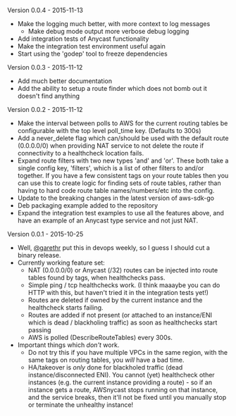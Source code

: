 Version 0.0.4 - 2015-11-13
  - Make the logging much better, with more context to log messages
    - Make debug mode output more verbose debug logging
  - Add integration tests of Anycast functionality
  - Make the integration test environment useful again
  - Start using the 'godep' tool to freeze dependencies

Version 0.0.3 - 2015-11-12

  - Add much better documentation
  - Add the ability to setup a route finder which does not bomb out it
    doesn't find anything

Version 0.0.2 - 2015-11-12

  - Make the interval between polls to AWS for the current routing tables
    be configurable with the top level poll_time key. (Defaults to 300s)
  - Add a never_delete flag which can/should be used with the default route
    (0.0.0.0/0) when providing NAT service to not delete the route if connectivity
    to a healthcheck location fails.
  - Expand route filters with two new types 'and' and 'or'. These both take a single
    config key, 'filters', which is a list of other filters to and/or together.
    If you have a few consistent tags on your route tables then you can use this
    to create logic for finding sets of route tables, rather than having to hard
    code route table names/numbers/etc into the config.
  - Update to the breaking changes in the latest version of aws-sdk-go
  - Deb packaging example added to the repository
  - Expand the integration test examples to use all the features above,
    and have an example of an Anycast type service and not just NAT.

Version 0.0.1 - 2015-10-25

  - Well, [@garethr](http://twitter.com/garethr) put this in devops weekly,
    so I guess I should cut a binary release.
  - Currently working feature set:
    - NAT (0.0.0.0/0) or Anycast (/32) routes can be injected into route
      tables found by tags, when healthchecks pass.
    - Simple ping / tcp healthchecks work. (I think maaaybe you can do HTTP with
      this, but haven't tried it in the integration tests yet!)
    - Routes are deleted if owned by the current instance and the
      healthcheck starts failing.
    - Routes are added if not present (or attached to an instance/ENI which
      is dead / blackholing traffic) as soon as healthchecks start passing
    - AWS is polled (DescribeRouteTables) every 300s.
  - Important things which *don't* work.
    - Do not try this if you have multiple VPCs in the same region, with the
      same tags on routing tables, you *will* have a bad time.
    - HA/takeover is *only* done for blackholed traffic (dead instance/disconnected
      ENI). You cannot (yet) healthcheck other instances (e.g. the current
      instance providing a route) - so if an instance gets a route,
      AWSnycast stops running on that instance, and the service breaks, then
      it'll not be fixed until you manually stop or terminate the unhealthy instance!

